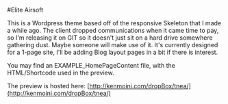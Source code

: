 #Elite Airsoft

This is a Wordpress theme based off of the responsive Skeleton that I made a while ago.  The client dropped communications when it came time to pay, so I'm releasing it on GIT so it doesn't just sit on a hard drive somewhere gathering dust.  Maybe someone will make use of it.
It's currently designed for a 1-page site, I'll be adding Blog layout pages in a bit if there is interest.

You may find an EXAMPLE_HomePageContent file, with the HTML/Shortcode used in the preview.

The preview is hosted here: [http://kenmoini.com/dropBox/tnea/](http://kenmoini.com/dropBox/tnea/)
